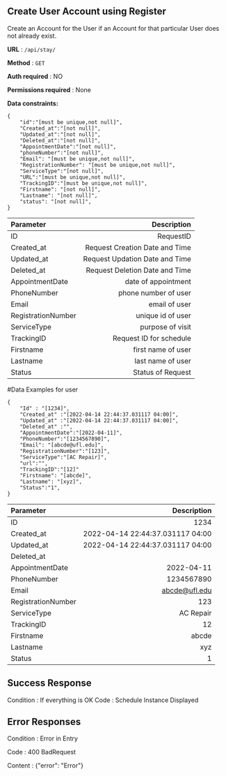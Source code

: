 


## Create User Account using Register

Create an Account for the User if an Account for that particular User does not already exist.

**URL** : ``` /api/stay/ ```

**Method** : ``` GET ```

**Auth required** : NO

**Permissions required** : None

**Data constraints:**

```
{
    "id":"[must be unique,not null]",
    "Created_at":"[not null]",
    "Updated_at":"[not null]",
    "Deleted_at":"[not null]",
    "AppointmentDate":"[not null]",
    "phoneNumber":"[not null]",
    "Email": "[must be unique,not null]",
    "RegistrationNumber": "[must be unique,not null]",
    "ServiceType":"[not null]",
    "URL":"[must be unique,not null]",
    "TrackingID":"[must be unique,not null]",
    "Firstname": "[not null]",
    "Lastname": "[not null]",
    "status": "[not null]",
}
```
| Parameter      | Description
| :---        |    ----:  
| ID | RequestID
| Created_at | Request Creation Date and Time   
| Updated_at | Request Updation Date and Time  
| Deleted_at | Request Deletion Date and Time   
| AppointmentDate | date of appointment
| PhoneNumber | phone number of user     
| Email      |email of user 
| RegistrationNumber | unique id of user
| ServiceType | purpose of visit
| TrackingID | Request ID for schedule        
| Firstname      | first name of user      
| Lastname   | last name of user 
| Status | Status of Request

#Data Examples for user
```
{
    "Id" : "[1234]",
    "Created_at" :"[2022-04-14 22:44:37.031117 04:00]",
    "Updated_at" :"[2022-04-14 22:44:37.031117 04:00]",
    "Deleted_at" :"",
    "AppointmentDate":"[2022-04-11]",
    "PhoneNumber":"[1234567890]",
    "Email": "[abcde@ufl.edu]",
    "RegistrationNumber":"[123]",
    "ServiceType":"[AC Repair]",
    "url":"",
    "TrackingID":"[12]"
    "Firstname": "[abcde]",
    "Lastname": "[xyz]",
    "Status":"1",
}

```
| Parameter      | Description
| :---        |    ----:  
| ID | 1234
| Created_at | 2022-04-14 22:44:37.031117 04:00   
| Updated_at | 2022-04-14 22:44:37.031117 04:00  
| Deleted_at |    
| AppointmentDate | 2022-04-11
| PhoneNumber | 1234567890     
| Email      |abcde@ufl.edu 
| RegistrationNumber | 123
| ServiceType | AC Repair
| TrackingID | 12        
| Firstname      | abcde      
| Lastname   | xyz 
| Status | 1 
## Success Response

Condition : If everything is OK 
Code : Schedule Instance Displayed

## Error Responses
Condition : Error in Entry

Code : 400 BadRequest

Content : {"error": "Error"}
